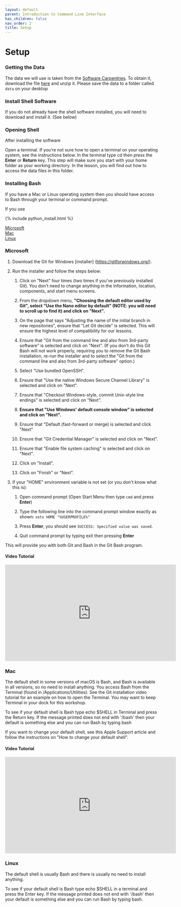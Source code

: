 ```yaml
---
layout: default
parent: Introduction to Command Line Interface
has_children: false
nav_order: 2
title: Setup
---
```


# Setup

### Getting the Data
The data we will use is taken from the [Software Carpentries](https://software-carpentry.org). To obtain it, download the file [here](https://swcarpentry.github.io/shell-novice/data/shell-lesson-data.zip) and unzip it. Please save the data to a folder called `data` on your desktop

### Install Shell Software
If you do not already have the shell software installed, you will need to download and install it. (See below)

### Opening Shell
After installing the software

Open a terminal. If you’re not sure how to open a terminal on your operating system, see the instructions below. In the terminal type cd then press the **Enter** or **Return** key. This step will make sure you start with your home folder as your working directory. In the lesson, you will find out how to access the data files in this folder.

### Installing Bash
If you have a Mac or Linux operating system then you should have access to Bash through your terminal or command prompt.

If you use

{% include python_install.html %}

[Microsoft](setup.html#Microsoft)           
[Mac](setup.html#Mac)           
[Linux](setup.html#Linux)           

### Microsoft
1. Download the Git for Windows [installer] (https://gitforwindows.org/).
2. Run the installer and follow the steps below:
    1. Click on "Next" four times (two times if you've previously installed Git). You don't need to change anything in the Information, location, components, and start menu screens.

    2. From the dropdown menu, **"Choosing the default editor used by Git", select "Use the Nano editor by default" (NOTE: you will need to scroll up to find it) and click on "Next".**

    3. On the page that says "Adjusting the name of the initial branch in new repositories", ensure that "Let Git decide" is selected. This will ensure the highest level of compatibility for our lessons.

    4. Ensure that "Git from the command line and also from 3rd-party software" is selected and click on "Next". (If you don't do this Git Bash will not work properly, requiring you to remove the Git Bash installation, re-run the installer and to select the "Git from the command line and also from 3rd-party software" option.)

    5. Select "Use bundled OpenSSH".

    6. Ensure that "Use the native Windows Secure Channel Library" is selected and click on "Next".

    7. Ensure that "Checkout Windows-style, commit Unix-style line endings" is selected and click on "Next".

    8. **Ensure that "Use Windows' default console window" is selected and click on "Next".**

    9. Ensure that "Default (fast-forward or merge) is selected and click "Next"

    10. Ensure that "Git Credential Manager" is selected and click on "Next".

    11. Ensure that "Enable file system caching" is selected and click on "Next".

    12. Click on "Install".

    13. Click on "Finish" or "Next".

3. If your "HOME" environment variable is not set (or you don't know what this is):
    1. Open command prompt (Open Start Menu then type `cmd` and press **Enter**)

    2. Type the following line into the command prompt window exactly as shown:
`setx HOME "%USERPROFILE%"`

    3. Press **Enter**, you should see `SUCCESS: Specified value was saved`.

    4. Quit command prompt by typing exit then pressing **Enter**

This will provide you with both Git and Bash in the Git Bash program.

#### Video Tutorial

<iframe width="560" height="315" src="https://www.youtube.com/embed/339AEqk9c-8" title="YouTube video player" frameborder="0" allow="accelerometer; autoplay; clipboard-write; encrypted-media; gyroscope; picture-in-picture" allowfullscreen></iframe>  

### Mac
The default shell in some versions of macOS is Bash, and Bash is available in all versions, so no need to install anything. You access Bash from the Terminal (found in /Applications/Utilities). See the Git installation video tutorial for an example on how to open the Terminal. You may want to keep Terminal in your dock for this workshop.

To see if your default shell is Bash type echo $SHELL in Terminal and press the Return key. If the message printed does not end with '/bash' then your default is something else and you can run Bash by typing bash

If you want to change your default shell, see this Apple Support article and follow the instructions on "How to change your default shell".

#### Video Tutorial
<iframe width="560" height="315" src="https://www.youtube.com/embed/9LQhwETCdwY" title="YouTube video player" frameborder="0" allow="accelerometer; autoplay; clipboard-write; encrypted-media; gyroscope; picture-in-picture" allowfullscreen></iframe>  

### Linux
The default shell is usually Bash and there is usually no need to install anything.

To see if your default shell is Bash type echo $SHELL in a terminal and press the Enter key. If the message printed does not end with '/bash' then your default is something else and you can run Bash by typing bash.

